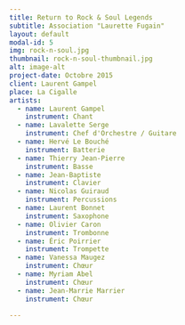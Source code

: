 ```yaml
---
title: Return to Rock & Soul Legends
subtitle: Association "Laurette Fugain"
layout: default
modal-id: 5
img: rock-n-soul.jpg
thumbnail: rock-n-soul-thumbnail.jpg
alt: image-alt
project-date: Octobre 2015
client: Laurent Gampel
place: La Cigalle
artists:
  - name: Laurent Gampel
    instrument: Chant
  - name: Lavalette Serge
    instrument: Chef d'Orchestre / Guitare
  - name: Hervé Le Bouché
    instrument: Batterie
  - name: Thierry Jean-Pierre
    instrument: Basse
  - name: Jean-Baptiste
    instrument: Clavier
  - name: Nicolas Guiraud
    instrument: Percussions
  - name: Laurent Bonnet
    instrument: Saxophone
  - name: Olivier Caron
    instrument: Trombonne
  - name: Éric Poirrier
    instrument: Trompette
  - name: Vanessa Maugez
    instrument: Chœur
  - name: Myriam Abel
    instrument: Chœur
  - name: Jean-Marrie Marrier
    instrument: Chœur

---
```

